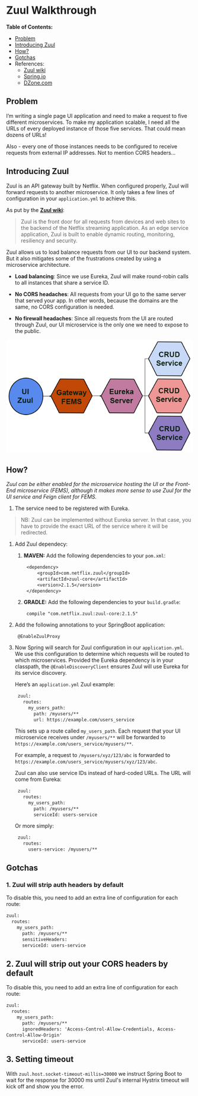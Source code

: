 # Zuul Walkthrough

**Table of Contents:**

*   [Problem](#problem)
*   [Introducing Zuul](#introducing_zuul)
*   [How?](#how)
*   [Gotchas](#gotchas)
*	References:
	*	[Zuul wiki](https://github.com/Netflix/zuul/wiki)
	*	[Spring.io](https://cloud.spring.io/spring-cloud-netflix/multi/multi__router_and_filter_zuul.html)
	*	[DZone.com](https://dzone.com/articles/microservices-communication-zuul-api-gateway-1)

## Problem

I’m writing a single page UI application and need to make a request to five different microservices. To make my application scalable, I need all the URLs of every deployed instance of those five services. That could mean dozens of URLs!

Also - every one of those instances needs to be configured to receive requests from external IP addresses. Not to mention CORS headers…​

## Introducing Zuul

Zuul is an API gateway built by Netflix. When configured properly, Zuul will forward requests to another microservice. It only takes a few lines of configuration in your `application.yml` to achieve this.

As put by the **[Zuul wiki](https://github.com/Netflix/zuul/wiki)**:

> Zuul is the front door for all requests from devices and web sites to the backend of the Netflix streaming application. As an edge service application, Zuul is built to enable dynamic routing, monitoring, resiliency and security.

Zuul allows us to load balance requests from our UI to our backend system. But it also mitigates some of the frustrations created by using a microservice architecture.

*   **Load balancing**: Since we use Eureka, Zuul will make round-robin calls to all instances that share a service ID.
    
*   **No CORS headaches**: All requests from your UI go to the same server that served your app. In other words, because the domains are the same, no CORS configuration is needed.
    
*   **No firewall headaches**: Since all requests from the UI are routed through Zuul, our UI microservice is the only one we need to expose to the public.

![image](/images/zuul.png)

## How?

*Zuul can be either enabled for the microservice hosting the UI or the Front-End microservice (FEMS), although it makes more sense to use Zuul for the UI service and Feign client for FEMS.*

1. The service need to be registered with Eureka.

> NB: Zuul can be implemented without Eureka server. In that case, you have to provide the exact URL of the service where it will be redirected.

1. Add Zuul dependecy:

	1. **MAVEN:** Add the following dependencies to your `pom.xml`:

			<dependency>
				<groupId>com.netflix.zuul</groupId>
				<artifactId>zuul-core</artifactId>
				<version>2.1.5</version>
			</dependency>

	1. **GRADLE:** Add the following dependencies to your `build.gradle`:

			compile "com.netflix.zuul:zuul-core:2.1.5"

1. Add the following annotations to your SpringBoot application:

		@EnableZuulProxy

1. Now Spring will search for Zuul configuration in our `application.yml`. We use this configuration to determine which requests will be routed to which microservices. Provided the Eureka dependency is in your classpath, the `@EnableDiscoveryClient` ensures Zuul will use Eureka for its service discovery.

	Here’s an `application.yml` Zuul example:

		zuul:
		  routes:
			my_users_path:
			  path: /myusers/**
			  url: https://example.com/users_service

	This sets up a route called `my_users_path`. Each request that your UI microservice receives under `/myusers/**` will be forwarded to `https://example.com/users_service/myusers/**`.

	For example, a request to `/myusers/xyz/123/abc` is forwarded to `https://example.com/users_service/myusers/xyz/123/abc`.

	Zuul can also use service IDs instead of hard-coded URLs. The URL will come from Eureka:

		zuul:
		  routes:
			my_users_path:
			  path: /myusers/**
			  serviceId: users-service
			  
	Or more simply:
	
		zuul:
		  routes:
			users-service: /myusers/**

## Gotchas

### 1\. Zuul will strip auth headers by default

To disable this, you need to add an extra line of configuration for each route:

    zuul:
      routes:
        my_users_path:
          path: /myusers/**
          sensitiveHeaders:
          serviceId: users-service

## 2\. Zuul will strip out your CORS headers by default

To disable this, you need to add an extra line of configuration for each route:

    zuul:
      routes:
        my_users_path:
          path: /myusers/**
          ignoredHeaders: 'Access-Control-Allow-Credentials, Access-Control-Allow-Origin'
          serviceId: users-service

## 3\. Setting timeout

With  `zuul.host.socket-timeout-millis=30000` we instruct Spring Boot to wait for the response for 30000 ms until Zuul's internal Hystrix timeout will kick off and show you the error.